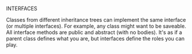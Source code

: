 INTERFACES

Classes from different inheritance trees can implement the same interface (or multiple interfaces). For example, any class might want to be saveable.
All interface methods are public and abstract (with no bodies).
It's as if a parent class defines what you are, but interfaces define the roles you can play.
